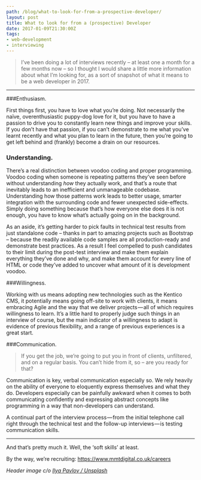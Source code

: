 ```yaml
---
path: /blog/what-to-look-for-from-a-prospective-developer/
layout: post
title: What to look for from a (prospective) Developer
date: 2017-01-09T21:30:00Z
tags:
- web-development
- interviewing
---
```


> I’ve been doing a lot of interviews recently – at least one a month for a few months now – so I thought I would share a little more information about what I’m looking for, as a sort of snapshot of what it means to be a web developer in 2017.

---

###Enthusiasm.

First things first, you have to love what you’re doing. Not necessarily the naïve, overenthusiastic puppy-dog love for it, but you have to have a passion to drive you to constantly learn new things and improve your skills. If you don’t have that passion, if you can’t demonstrate to me what you’ve learnt recently and what you plan to learn in the future, then you’re going to get left behind and (frankly) become a drain on our resources.

### Understanding.

There’s a real distinction between voodoo coding and proper programming. Voodoo coding when someone is repeating patterns they’ve seen before without understanding *how* they actually work, and that’s a route that inevitably leads to an inefficient and unmanageable codebase. Understanding how those patterns work leads to better usage, smarter integration with the surrounding code and fewer unexpected side-effects. Simply doing something because that’s how everyone else does it is not enough, you have to know what’s actually going on in the background.

As an aside, it’s getting harder to pick faults in technical test results from just standalone code – thanks in part to amazing projects such as Bootstrap – because the readily available code samples are all production-ready and demonstrate best practices. As a result I feel compelled to push candidates to their limit during the post-test interview and make them explain everything they’ve done and why, and make them account for every line of HTML or code they’ve added to uncover what amount of it is development voodoo.

###Willingness.

Working with us means adopting new technologies such as the Kentico CMS, it potentially means going off-site to work with clients, it means embracing Agile and the way that we deliver projects — all of which requires willingness to learn. It’s a little hard to properly judge such things in an interview of course, but the main indicator of a willingness to adapt is evidence of previous flexibility, and a range of previous experiences is a great start.

###Communication.

> If you get the job, we’re going to put you in front of clients, unfiltered, and on a regular basis. You can’t hide from it, so – are you ready for that? 

Communication is key, verbal communication especially so. We rely heavily on the ability of everyone to eloquently express themselves and what they do. Developers especially can be painfully awkward when it comes to both communicating confidently and expressing abstract concepts like programming in a way that non-developers can understand. 

A continual part of the interview process — from the initial telephone call right through the technical test and the follow-up interviews — is testing communication skills.

---

And that’s pretty much it. Well, the ‘soft skills’ at least.

By the way, we’re recruiting: https://www.mmtdigital.co.uk/careers

*Header image c/o [Ilya Pavlov / Unsplash](https://unsplash.com/search/developer?photo=OqtafYT5kTw)*